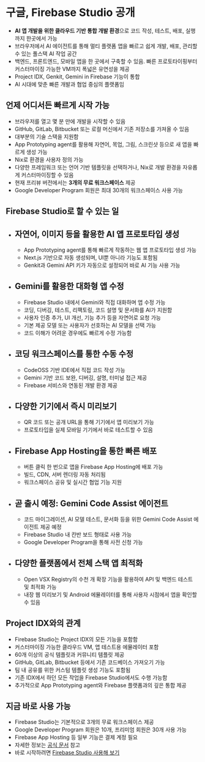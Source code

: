 # 구글, Firebase Studio 공개


* **AI 앱 개발을 위한 클라우드 기반 통합 개발 환경**으로 코드 작성, 테스트, 배포, 실행까지 한곳에서 가능
* 브라우저에서 AI 에이전트를 통해 멀티 플랫폼 앱을 빠르고 쉽게 개발, 배포, 관리할 수 있는 풀스택 AI 작업 공간
* 백엔드, 프론트엔드, 모바일 앱을 한 곳에서 구축할 수 있음. 빠른 프로토타이핑부터 커스터마이징 가능한 VM까지 폭넓은 유연성을 제공
* Project IDX, Genkit, Gemini in Firebase 기능이 통합
* AI 시대에 맞춘 빠른 개발과 협업 중심의 플랫폼임

언제 어디서든 빠르게 시작 가능
-----------------

* 브라우저를 열고 몇 분 만에 개발을 시작할 수 있음
* GitHub, GitLab, Bitbucket 또는 로컬 머신에서 기존 저장소를 가져올 수 있음
* 대부분의 기술 스택을 지원함
* App Prototyping agent를 활용해 자연어, 목업, 그림, 스크린샷 등으로 새 앱을 빠르게 생성 가능
* Nix로 환경을 사용자 정의 가능
* 다양한 프레임워크 또는 언어 기반 템플릿을 선택하거나, Nix로 개발 환경을 자유롭게 커스터마이징할 수 있음
* 현재 프리뷰 버전에서는 **3개의 무료 워크스페이스** 제공
* Google Developer Program 회원은 최대 30개의 워크스페이스 사용 가능

Firebase Studio로 할 수 있는 일
-------------------------

* 자연어, 이미지 등을 활용한 AI 앱 프로토타입 생성
  -----------------------------

  + App Prototyping agent를 통해 빠르게 작동하는 웹 앱 프로토타입 생성 가능
  + Next.js 기반으로 자동 생성되며, UI뿐 아니라 기능도 포함됨
  + Genkit과 Gemini API 키가 자동으로 설정되어 바로 AI 기능 사용 가능
* Gemini를 활용한 대화형 앱 수정
  --------------------

  + Firebase Studio 내에서 Gemini와 직접 대화하며 앱 수정 가능
  + 코딩, 디버깅, 테스트, 리팩토링, 코드 설명 및 문서화를 AI가 지원함
  + 사용자 인증 추가, UI 개선, 기능 추가 등을 자연어로 요청 가능
  + 기본 제공 모델 또는 사용자가 선호하는 AI 모델을 선택 가능
  + 코드 이해가 어려운 경우에도 빠르게 수정 가능함
* 코딩 워크스페이스를 통한 수동 수정
  -------------------

  + CodeOSS 기반 IDE에서 직접 코드 작성 가능
  + Gemini 기반 코드 보완, 디버깅, 설명, 터미널 접근 제공
  + Firebase 서비스와 연동된 개발 환경 제공
* 다양한 기기에서 즉시 미리보기
  ----------------

  + QR 코드 또는 공개 URL을 통해 기기에서 앱 미리보기 가능
  + 프로토타입을 실제 모바일 기기에서 바로 테스트할 수 있음
* Firebase App Hosting을 통한 빠른 배포
  ------------------------------

  + 버튼 클릭 한 번으로 앱을 Firebase App Hosting에 배포 가능
  + 빌드, CDN, 서버 렌더링 자동 처리됨
  + 워크스페이스 공유 및 실시간 협업 기능 지원
* 곧 출시 예정: Gemini Code Assist 에이전트
  --------------------------------

  + 코드 마이그레이션, AI 모델 테스트, 문서화 등을 위한 Gemini Code Assist 에이전트 제공 예정
  + Firebase Studio 내 칸반 보드 형태로 사용 가능
  + Google Developer Program을 통해 사전 신청 가능
* 다양한 플랫폼에서 전체 스택 앱 최적화
  ---------------------

  + Open VSX Registry의 수천 개 확장 기능을 활용하여 API 및 백엔드 테스트 및 최적화 가능
  + 내장 웹 미리보기 및 Android 에뮬레이터를 통해 사용자 시점에서 앱을 확인할 수 있음

Project IDX와의 관계
----------------

* Firebase Studio는 Project IDX의 모든 기능을 포함함
* 커스터마이징 가능한 클라우드 VM, 앱 테스트용 에뮬레이터 포함
* 60개 이상의 공식 템플릿과 커뮤니티 템플릿 제공
* GitHub, GitLab, Bitbucket 등에서 기존 코드베이스 가져오기 가능
* 팀 내 공유를 위한 커스텀 템플릿 생성 기능도 포함됨
* 기존 IDX에서 하던 모든 작업을 Firebase Studio에서도 수행 가능함
* 추가적으로 App Prototyping agent와 Firebase 플랫폼과의 깊은 통합 제공

지금 바로 사용 가능
-----------

* Firebase Studio는 기본적으로 3개의 무료 워크스페이스 제공
* Google Developer Program 회원은 10개, 프리미엄 회원은 30개 사용 가능
* Firebase App Hosting 등 일부 기능은 결제 계정 필요
* 자세한 정보는 [공식 문서](https://firebase.google.com/docs/studio) 참고
* 바로 시작하려면 [Firebase Studio 사용해 보기](https://studio.firebase.google.com/)
